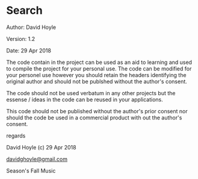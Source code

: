 Search
======

Author:  David Hoyle

Version: 1.2

Date:    29 Apr 2018

The code contain in the project can be used as an aid to learning and used to compile the project for your personal use. The code can be modified for your personel use however you should retain the headers identifying the original author and should not be publshed without the author's consent.

The code should not be used verbatum in any other projects but the essense / ideas in the code can be reused in your applications.

This code should not be published without the author's prior consent nor should the code be used in a commercial product with out the author's consent.

regards

David Hoyle (c) 29 Apr 2018

davidghoyle@gmail.com

Season's Fall Music

